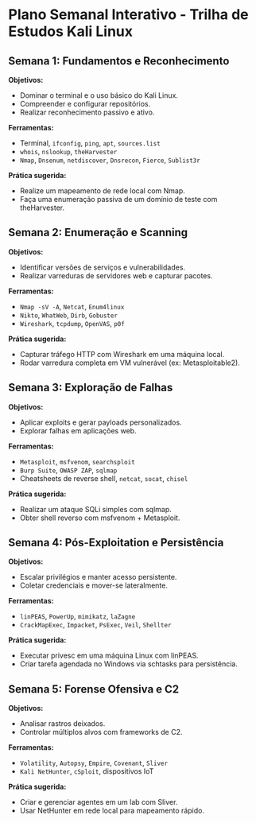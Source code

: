# Plano Semanal Interativo - Trilha de Estudos Kali Linux

## Semana 1: Fundamentos e Reconhecimento
**Objetivos:**
- Dominar o terminal e o uso básico do Kali Linux.
- Compreender e configurar repositórios.
- Realizar reconhecimento passivo e ativo.

**Ferramentas:**
- Terminal, `ifconfig`, `ping`, `apt`, `sources.list`
- `whois`, `nslookup`, `theHarvester`
- `Nmap`, `Dnsenum`, `netdiscover`, `Dnsrecon`, `Fierce`, `Sublist3r`

**Prática sugerida:**
- Realize um mapeamento de rede local com Nmap.
- Faça uma enumeração passiva de um domínio de teste com theHarvester.

## Semana 2: Enumeração e Scanning
**Objetivos:**
- Identificar versões de serviços e vulnerabilidades.
- Realizar varreduras de servidores web e capturar pacotes.

**Ferramentas:**
- `Nmap -sV -A`, `Netcat`, `Enum4linux`
- `Nikto`, `WhatWeb`, `Dirb`, `Gobuster`
- `Wireshark`, `tcpdump`, `OpenVAS`, `p0f`

**Prática sugerida:**
- Capturar tráfego HTTP com Wireshark em uma máquina local.
- Rodar varredura completa em VM vulnerável (ex: Metasploitable2).

## Semana 3: Exploração de Falhas
**Objetivos:**
- Aplicar exploits e gerar payloads personalizados.
- Explorar falhas em aplicações web.

**Ferramentas:**
- `Metasploit`, `msfvenom`, `searchsploit`
- `Burp Suite`, `OWASP ZAP`, `sqlmap`
- Cheatsheets de reverse shell, `netcat`, `socat`, `chisel`

**Prática sugerida:**
- Realizar um ataque SQLi simples com sqlmap.
- Obter shell reverso com msfvenom + Metasploit.

## Semana 4: Pós-Exploitation e Persistência
**Objetivos:**
- Escalar privilégios e manter acesso persistente.
- Coletar credenciais e mover-se lateralmente.

**Ferramentas:**
- `linPEAS`, `PowerUp`, `mimikatz`, `laZagne`
- `CrackMapExec`, `Impacket`, `PsExec`, `Veil`, `Shellter`

**Prática sugerida:**
- Executar privesc em uma máquina Linux com linPEAS.
- Criar tarefa agendada no Windows via schtasks para persistência.

## Semana 5: Forense Ofensiva e C2
**Objetivos:**
- Analisar rastros deixados.
- Controlar múltiplos alvos com frameworks de C2.

**Ferramentas:**
- `Volatility`, `Autopsy`, `Empire`, `Covenant`, `Sliver`
- `Kali NetHunter`, `cSploit`, dispositivos IoT

**Prática sugerida:**
- Criar e gerenciar agentes em um lab com Sliver.
- Usar NetHunter em rede local para mapeamento rápido.
